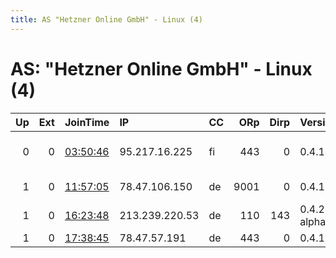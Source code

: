 ```yaml
---
title: AS "Hetzner Online GmbH" - Linux (4)
---
```


# AS: "Hetzner Online GmbH" - Linux (4)

|   Up |   Ext | JoinTime                                                                                            | IP             | CC   |   ORp |   Dirp | Version       | Contact                      | Nickname           |   eFamMembers |
|-----:|------:|:----------------------------------------------------------------------------------------------------|:---------------|:-----|------:|-------:|:--------------|:-----------------------------|:-------------------|--------------:|
|    0 |     0 | [03:50:46](https://metrics.torproject.org/rs.html#details/8C02FE23B24C3BCCB2E4161CEE4E09C8E8CC253B) | 95.217.16.225  | fi   |   443 |      0 | 0.4.1.6       | &lt;comments AT worldofmatth | WOMFinland         |             1 |
|    1 |     0 | [11:57:05](https://metrics.torproject.org/rs.html#details/E1A19170C56875DD8DAA4E1B516759848B1C2640) | 78.47.106.150  | de   |  9001 |      0 | 0.4.1.6       | torserver at koljasagor      | koljasagorskidotde |             1 |
|    1 |     0 | [16:23:48](https://metrics.torproject.org/rs.html#details/D513D7587BAABF475E3711AAE6FA075F8EA94451) | 213.239.220.53 | de   |   110 |    143 | 0.4.2.3-alpha | killertor.abuse at gmail     | FatalFlaw2         |             2 |
|    1 |     0 | [17:38:45](https://metrics.torproject.org/rs.html#details/5BAED617E0E5C17E3F38C1421E66B6F739543569) | 78.47.57.191   | de   |   443 |      0 | 0.4.1.6       | None                         | Unnamed            |             2 |
